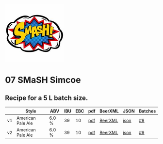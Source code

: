 ![logo](./07_SMaSH_Simcoe.jpeg)

# 07 SMaSH Simcoe

## Recipe for a 5 L batch size.

|    | Style | ABV | IBU | EBC | pdf | BeerXML | JSON | Batches |
|----|-------|-----|-----|-----|-----|---------|------|---------|
| v1 | American Pale Ale | 6.0 % | 39 | 10| [pdf](./07_SMaSH_Simcoe.pdf) | [BeerXML](./07_SMaSH_Simcoe.xml) | [json](./07_SMaSH_Simcoe.json) | [#8](../../batches/batch_8/README.md) |
| v2 | American Pale Ale | 6.0 % | 39 | 10| [pdf](./07_SMaSH_Simcoe_v2.pdf) | [BeerXML](./07_SMaSH_Simcoe_v2.xml) | [json](./07_SMaSH_Simcoe_v2.json) | [#9](../../batches/batch_9/README.md) |

